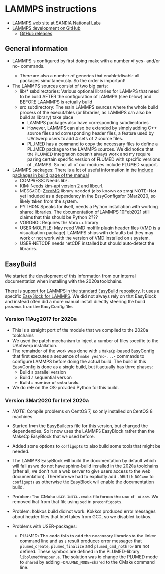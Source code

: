 # LAMMPS instructions

  * [LAMMPS web site at SANDIA National Labs](https://lammps.sandia.gov/)
  * [LAMMPS development on GitHub](https://github.com/lammps/lammps)
      * [GitHub releases](https://github.com/lammps/lammps/releases)

## General information

  * LAMMPS is configured by first doing make with a number of yes-<package> and/or no-<package> commands.
      * There are also a number of generics that enable/disable all packages simultaneously. So the order is important!
  * The LAMMPS sources consist of two big parts:
     * lib/* subdirectories: Various optional libraries for LAMMPS that need to be build
       AFTER the configuration of LAMMPS (see below) and BEFORE LAAMMPS is actually build
     * src subdirectory: The main LAMMPS sources where the whole build process of the
       executables (or libraries, as LAMMPS can also be build as library) take place
        * LAMMPS packages also have corresponding subdirectories
        * However, LAMMPS can also be extended by simply adding C++ source files and
          corresponding header files, a feature used by UAntwerp users to add 4 sets of
          2 source files.
        * PLUMED has a command to copy the necessary files to define a PLUMED package to
          the LAMMPS sources. We did notice that the PLUMED integration doesn't always
          work and my require pairing certain specific version of PLUMED with specific
          versions of LAMMPS. So not all of our modules include PLUMED support.
  * LAMMPS packages: There is a lot of useful information in the [Include packages
    in build page of the manual](https://lammps.sandia.gov/doc/Build_package.html)
      * COMPRESS: Needs libz.
      * KIM: Needs kim-api version 2 and libcurl.
      * MESSAGE: [ZeroMQ](https://zeromq.org/) library needed (also known as zmq)
        NOTE: Not yet included as a dependency in the EasyConfigsfor 3Mar2020,
        so likely taken from the system.
      * PYTHON: Speaks for itself, needs a Python installation with working shared
        libraries. The documentation of LAMMPS 10Feb2021 still claims that this
        should be Python 2???
      * VORONOI: Requires the Voro++ library
      * USER-MOLFILE: May need VMD molfile plugin header files ([VMD](https://www.ks.uiuc.edu/Research/vmd/)
        is a visualisation package). LAMMPS ships with defaults but they may work or
        not work with the version of VMD installed on a system.
      * USER-NETCDF needs netCDF installed but should auto-detect the libraries.


## EasyBuild

We started the development of this information from our internal documentation when
installing with the 2020a toolchains.

There is [support for LAMMPS in the standard EasyBuild
repository](https://github.com/easybuilders/easybuild-easyconfigs/tree/master/easybuild/easyconfigs/l/LAMMPS).
It uses a specific [EasyBlock for LAMMPS](https://github.com/easybuilders/easybuild-easyblocks/blob/master/easybuild/easyblocks/l/lammps.py).
We did not always rely on that EasyBlock and instead often did a more manual install
directly steering the build process from the EasyConfig file.

### Version 11Aug2017 for 2020a

  * This is a straight port of the module that we compiled to the 2020a toolchains.
  * We used the patch mechanism to inject a number of files specific to the UAntwerp installation.
  * The remainder of the work was done with a `MakeCp`-based EasyConfig that first executes
    a sequence of `make yes/no-...`- commands to configure LAMMPS before doing the actual
    build. The build in this EasyConfig is done as a single build, but it actually has three
    phases:
      * Build a parallel version
      * Build a sequential version
      * Build a number of extra tools.
  * We do rely on the OS-provided Python for this build.

### Version 3Mar2020 for Intel 2020a

  * *NOTE*: Compile problems on CentOS 7, so only installed on CentOS 8 machines.

  * Started from the EasyBuilders file for this version, but changed the dependencies.
    So it now uses the LAMMPS EasyBlock rather than the MakeCp EasyBlock that we used
    before.
  * Added some options to ``configopts`` to also build some tools that might be needed.
  * The LAMMPS EasyBlock will build the documentation by default which will fail as
    we do not have sphinx-build installed in the 2020a toolchains (after all, we don't
    run a web server to give users access to the web documentation). Therefore we had
    to explicitly add ``-DBUILD_DOC=no`` to ``configopts`` as otherwise the EasyBlock
    will enable the documentation build.
  * Problem: The CMake ``USER-INTEL.cmake`` file forces the use of ``-xHost``. We removed
    that from that file using ``sed`` in ``preconfigopts``.
  * Problem: Kokkos build did not work. Kokkos produced error messages about header
    files that Intel takes from GCC, so we disabled kokkos.
  * Problems with USER-packages:
      * PLUMED: The code fails to add the necessary libraries to the linker command
        line and as a result produces error messages that ``plumed_create``, ``plumed_finalize``
        and ``plumed_cmd_nothrow`` are not defined. These symbols are defined in the
        PLUMED-library ``libplumedWrapper.a``. The solution was to change the PLUMED
        mode to ``shared`` by adding ``-DPLUMED_MODE=shared`` to the CMake command
        line.




